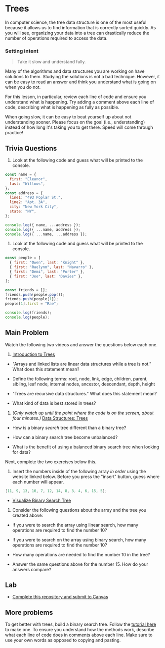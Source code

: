 # Trees

In computer science, the tree data structure is one of the most useful because it allows us to find information that is correctly sorted quickly. As you will see, organizing your data into a tree can drastically reduce the number of operations required to access the data.

### Setting intent

> Take it slow and understand fully.

Many of the algorithms and data structures you are working on have solutions to them. Studying the solutions is not a bad technique. However, it can be easy to read an answer and think you understand what is going on when you do not.

For this lesson, in particular, review each line of code and ensure you understand what is happening. Try adding a comment above each line of code, describing what is happening as fully as possible.

When going slow, it can be easy to beat yourself up about not understanding sooner. Please focus on the goal (i.e., understanding) instead of how long it's taking you to get there. Speed will come through practice!

## Trivia Questions

1. Look at the following code and guess what will be printed to the console.

```js
const name = {
  first: "Eleanor",
  last: "Willows",
};
const address = {
  line1: "493 Poplar St.",
  line2: "Apt. 3A",
  city: "New York City",
  state: "NY",
};

console.log({ name, ...address });
console.log({ ...name, address });
console.log({ ...name, ...address });
```

1. Look at the following code and guess what will be printed to the console.

```js
const people = [
  { first: "Owen", last: "Knight" },
  { first: "Raelynn", last: "Navarro" },
  { first: "Demi", last: "Porter" },
  { first: "Joe", last: "Davies" },
];

const friends = [];
friends.push(people.pop());
friends.push(people[1]);
people[1].first = "Rae";

console.log(friends);
console.log(people);
```

## Main Problem

Watch the following two videos and answer the questions below each one.

1. [Introduction to Trees](https://www.youtube.com/watch?v=qH6yxkw0u78)

- "Arrays and linked lists are linear data structures while a tree is not." What does this statement mean?

- Define the following terms: root, node, link, edge, children, parent, sibling, leaf node, internal nodes, ancestor, descendant, depth, height

- "Trees are recursive data structures." What does this statement mean?

- What kind of data is best stored in trees?

1. _(Only watch up until the point where the code is on the screen, about four minutes.)_ [Data Structures: Trees](https://www.youtube.com/watch?v=oSWTXtMglKE)

- How is a binary _search_ tree different than a binary tree?

- How can a binary search tree become unbalanced?

- What is the benefit of using a balanced binary search tree when looking for data?

Next, complete the two exercises below this.

1. Insert the numbers inside of the following array _in order_ using the website linked below. Before you press the "insert" button, guess where each number will appear.

```js
[11, 9, 13, 10, 7, 12, 14, 8, 3, 4, 6, 15, 5];
```

- [Visualize Binary Search Tree](https://www.cs.usfca.edu/~galles/visualization/BST.html)

1. Consider the following questions about the array and the tree you created above:

- If you were to search the array using linear search, how many operations are required to find the number 10?

- If you were to search on the array using binary search, how many operations are required to find the number 10?

- How many operations are needed to find the number 10 in the tree?

- Answer the same questions above for the number 15. How do your answers compare?

## Lab

- [Complete this repository and submit to Canvas](https://github.com/10-5-pursuit/lab-intro-to-trees)

## More problems

To get better with trees, build a binary search tree. Follow the [tutorial here](https://adrianmejia.com/data-structures-for-beginners-trees-binary-search-tree-tutorial/) to make one. To ensure you understand how the methods work, describe what each line of code does in comments above each line. Make sure to use your own words as opposed to copying and pasting.

